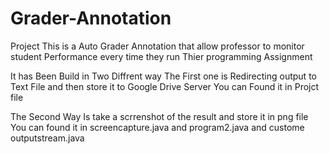 # Grader-Annotation
Project
This is a Auto Grader Annotation that allow professor to monitor student Performance every time they run Thier programming Assignment

It has Been Build in Two Diffrent way
The First one is 
Redirecting output to Text File and then store it to Google Drive Server 
You can Found it in   Projct file

The Second Way 
Is take a scrrenshot of the result and store it in png file
You can found it in  screencapture.java and program2.java and custome outputstream.java



